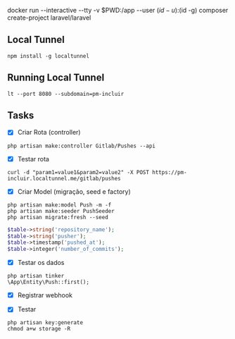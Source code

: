 
docker run --interactive --tty -v $PWD:/app --user $(id -u):$(id -g) composer create-project laravel/laravel

## Local Tunnel

```
npm install -g localtunnel
```

## Running Local Tunnel

```
lt --port 8080 --subdomain=pm-incluir
```


## Tasks

- [x] Criar Rota (controller)
```
php artisan make:controller Gitlab/Pushes --api
```

- [x] Testar rota

```
curl -d "param1=value1&param2=value2" -X POST https://pm-incluir.localtunnel.me/gitlab/pushes
```


- [x] Criar Model (migração, seed e factory)

```
php artisan make:model Push -m -f
php artisan make:seeder PushSeeder
php artisan migrate:fresh --seed
```

```php
$table->string('repository_name');
$table->string('pusher');
$table->timestamp('pushed_at');
$table->integer('number_of_commits');
```

- [x] Testar os dados

```
php artisan tinker
\App\Entity\Push::first();
```

- [x] Registrar webhook
- [x] Testar


```
php artisan key:generate
chmod a+w storage -R
```